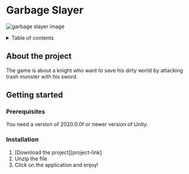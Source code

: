 # Garbage Slayer

![garbage slayer image][game-image]

<details> 
  <summary>Table of contents </summary>
  <ol>
    <li>
      <a href = "#about-the-project"> About the project </a>
    </li>
    <li>
      <a href = "#getting-started"> Getting started </a>
      <ul>
        <li><a href = "#prerequisites"> Prerequisites </a></li>
        <li><a href = "#installation"> Installation </a></li>
      </ul>
    </li>
    <li>
      <a href = "#usage"> Usage </a>
    </li>
  </ol>
</details>

## About the project
  The game is about a knight who want to save his dirty world by attacking trash monster with his sword.
  
## Getting started
### Prerequisites
  You need a version of 2020.0.0f or newer version of Unity.
  
### Installation
  1. [Download the project][project-link]
  2. Unzip the file
  3. Click on the application and enjoy!
  
  <!-- Markdown-links -->
  [game-image]:
  [project-links]:
